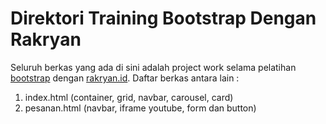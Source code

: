 # Direktori Training Bootstrap Dengan Rakryan
Seluruh berkas yang ada di sini adalah project work selama pelatihan [bootstrap](https://getbootstrap.com) dengan [rakryan.id](https://rakryan.id). Daftar berkas antara lain :
1. index.html (container, grid, navbar, carousel, card)
2. pesanan.html (navbar, iframe youtube, form dan button)
